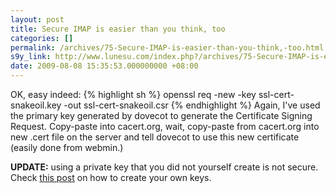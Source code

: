 ```yaml
---
layout: post
title: Secure IMAP is easier than you think, too
categories: []
permalink: /archives/75-Secure-IMAP-is-easier-than-you-think,-too.html
s9y_link: http://www.lunesu.com/index.php?/archives/75-Secure-IMAP-is-easier-than-you-think,-too.html
date: 2009-08-08 15:35:53.000000000 +08:00
---
```

OK, easy indeed:
{% highlight sh %}
openssl req -new -key ssl-cert-snakeoil.key -out ssl-cert-snakeoil.csr
{% endhighlight %}
Again, I've used the primary key generated by dovecot to generate the Certificate Signing Request. Copy-paste into cacert.org, wait, copy-paste from cacert.org into new .cert file on the server and tell dovecot to use this new certificate (easily done from webmin.)

<strong>UPDATE:</strong> using a private key that you did not yourself create is not secure. Check <a href="http://lunesu.com/index.php?/archives/80-Creating-my-own-certificates.html" title="Creating server keys">this post</a> on how to create your own keys.
